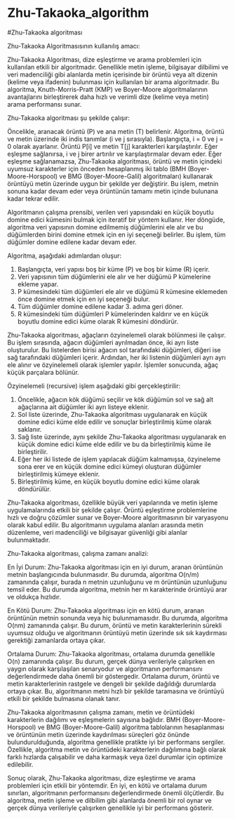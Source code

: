 # Zhu-Takaoka_algorithm
#Zhu-Takaoka algoritması


Zhu-Takaoka Algoritmasısının kullanılış amacı:

Zhu-Takaoka Algoritması, dize eşleştirme ve arama problemleri için kullanılan etkili bir algoritmadır. Genellikle metin işleme, bilgisayar dilbilimi ve veri madenciliği gibi alanlarda metin içerisinde bir örüntü veya alt dizenin (kelime veya ifadenin) bulunması için kullanılan bir arama algoritmadır. Bu algoritma, Knuth-Morris-Pratt (KMP) ve Boyer-Moore algoritmalarının avantajlarını birleştirerek daha hızlı ve verimli dize (kelime veya metin) arama performansı sunar.


Zhu-Takaoka algoritması şu şekilde çalışır:

Öncelikle, aranacak örüntü (P) ve ana metin (T) belirlenir. Algoritma, örüntü ve metin üzerinde iki indis tanımlar (i ve j sırasıyla). Başlangıçta, i = 0 ve j = 0 olarak ayarlanır. Örüntü P[i] ve metin T[j] karakterleri karşılaştırılır. Eğer eşleşme sağlanırsa, i ve j birer artırılır ve karşılaştırmalar devam eder. Eğer eşleşme sağlanamazsa, Zhu-Takaoka algoritması, örüntü ve metin içindeki uyumsuz karakterler için önceden hesaplanmış iki tablo (BMH (Boyer-Moore-Horspool) ve BMG (Boyer-Moore-Galil) algoritmaları) kullanarak örüntüyü metin üzerinde uygun bir şekilde yer değiştirir. Bu işlem, metnin sonuna kadar devam eder veya örüntünün tamamı metin içinde bulunana kadar tekrar edilir.

Algoritmanın çalışma prensibi, verilen veri yapısındaki en küçük boyutlu domine edici kümesini bulmak için iteratif bir yöntem kullanır. Her döngüde, algoritma veri yapısının domine edilmemiş düğümlerini ele alır ve bu düğümlerden birini domine etmek için en iyi seçeneği belirler. Bu işlem, tüm düğümler domine edilene kadar devam eder.

Algoritma, aşağıdaki adımlardan oluşur:

1. Başlangıçta, veri yapısı boş bir küme (P) ve boş bir küme (R) içerir.
2. Veri yapısının tüm düğümlerini ele alır ve her düğümü P kümelerine ekleme yapar.
3. P kümesindeki tüm düğümleri ele alır ve düğümü R kümesine eklemeden önce domine etmek için en iyi seçeneği bulur.
4. Tüm düğümler domine edilene kadar 3. adıma geri döner.
5. R kümesindeki tüm düğümleri P kümelerinden kaldırır ve en küçük boyutlu domine edici küme olarak R kümesini döndürür.

Zhu-Takaoka algoritması, ağaçların özyinelemeli olarak bölünmesi ile çalışır. Bu işlem sırasında, ağacın düğümleri ayrılmadan önce, iki ayrı liste oluşturulur. Bu listelerden birisi ağacın sol tarafındaki düğümleri, diğeri ise sağ tarafındaki düğümleri içerir. Ardından, her iki listenin düğümleri ayrı ayrı ele alınır ve özyinelemeli olarak işlemler yapılır. İşlemler sonucunda, ağaç küçük parçalara bölünür.

Özyinelemeli (recursive) işlem aşağıdaki gibi gerçekleştirilir:

1. Öncelikle, ağacın kök düğümü seçilir ve kök düğümün sol ve sağ alt ağaçlarına ait düğümler iki ayrı listeye eklenir.
2. Sol liste üzerinde, Zhu-Takaoka algoritması uygulanarak en küçük domine edici küme elde edilir ve sonuçlar birleştirilmiş 
   küme olarak saklanır.
3. Sağ liste üzerinde, aynı şekilde Zhu-Takaoka algoritması uygulanarak en küçük domine edici küme elde edilir ve bu da
   birleştirilmiş küme ile birleştirilir.
4. Eğer her iki listede de işlem yapılacak düğüm kalmamışsa, özyineleme sona erer ve en küçük domine edici kümeyi oluşturan
   düğümler birleştirilmiş kümeye eklenir.
5. Birleştirilmiş küme, en küçük boyutlu domine edici küme olarak döndürülür.

Zhu-Takaoka algoritması, özellikle büyük veri yapılarında ve metin işleme uygulamalarında etkili bir şekilde çalışır. Örüntü eşleştirme problemlerine hızlı ve doğru çözümler sunar ve Boyer-Moore algoritmasının bir varyasyonu olarak kabul edilir. Bu algoritmanın uygulama alanları arasında metin düzenleme, veri madenciliği ve bilgisayar güvenliği gibi alanlar bulunmaktadır.


Zhu-Takaoka algoritması, çalışma zamanı analizi:

En İyi Durum: Zhu-Takaoka algoritması için en iyi durum, aranan örüntünün metnin başlangıcında bulunmasıdır. Bu durumda, algoritma O(n/m) zamanında çalışır, burada n metnin uzunluğunu ve m örüntünün uzunluğunu temsil eder. Bu durumda algoritma, metnin her m karakterinde örüntüyü arar ve oldukça hızlıdır.

En Kötü Durum: Zhu-Takaoka algoritması için en kötü durum, aranan örüntünün metnin sonunda veya hiç bulunmamasıdır. Bu durumda, algoritma O(nm) zamanında çalışır. Bu durum, örüntü ve metin karakterlerinin sürekli uyumsuz olduğu ve algoritmanın örüntüyü metin üzerinde sık sık kaydırması gerektiği zamanlarda ortaya çıkar.

Ortalama Durum: Zhu-Takaoka algoritması, ortalama durumda genellikle O(n) zamanında çalışır. Bu durum, gerçek dünya verileriyle çalışırken en yaygın olarak karşılaşılan senaryodur ve algoritmanın performansını değerlendirmede daha önemli bir göstergedir. Ortalama durum, örüntü ve metin karakterlerinin rastgele ve dengeli bir şekilde dağıldığı durumlarda ortaya çıkar. Bu, algoritmanın metni hızlı bir şekilde taramasına ve örüntüyü etkili bir şekilde bulmasına olanak tanır.

Zhu-Takaoka algoritmasının çalışma zamanı, metin ve örüntüdeki karakterlerin dağılımı ve eşleşmelerin sayısına bağlıdır. BMH (Boyer-Moore-Horspool) ve BMG (Boyer-Moore-Galil) algoritma tablolarının hesaplanması ve örüntünün metin üzerinde kaydırılması süreçleri göz önünde bulundurulduğunda, algoritma genellikle pratikte iyi bir performans sergiler. Özellikle, algoritma metin ve örüntüdeki karakterlerin dağılımına bağlı olarak farklı hızlarda çalışabilir ve daha karmaşık veya özel durumlar için optimize edilebilir.

Sonuç olarak, Zhu-Takaoka algoritması, dize eşleştirme ve arama problemleri için etkili bir yöntemdir. En iyi, en kötü ve ortalama durum sınırları, algoritmanın performansını değerlendirmede önemli ölçütlerdir. Bu algoritma, metin işleme ve dilbilim gibi alanlarda önemli bir rol oynar ve gerçek dünya verileriyle çalışırken genellikle iyi bir performans gösterir.


